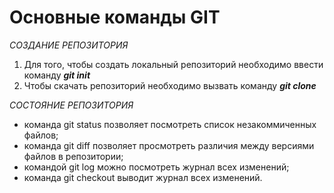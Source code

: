# Основные команды GIT
*СОЗДАНИЕ РЕПОЗИТОРИЯ*
1. Для того, чтобы создать локальный репозиторий необходимо ввести команду _**git init**_
2. Чтобы скачать репозиторий необходимо вызвать команду _**git clone**_

*СОСТОЯНИЕ РЕПОЗИТОРИЯ*
- команда git status позволяет посмотреть список незакоммиченных файлов;
- команда git diff позволяет просмотреть различия между версиями файлов в репозитории;
- командой git log можно посмотреть журнал всех изменений;
- команда git checkout выводит журнал всех изменений. 